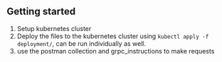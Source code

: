 ## Getting started

1. Setup kubernetes cluster
2. Deploy the files to the kubernetes cluster using `kubectl apply -f deployment/`, can be run individually as well.
3. use the postman collection and grpc_instructions to make requests
